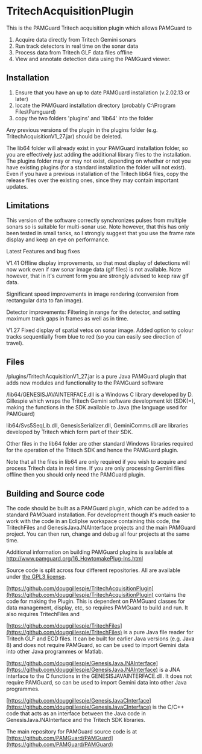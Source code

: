 # TritechAcquisitionPlugin

This is the PAMGuard Tritech acquisition plugin which allows PAMGuard to 
1) Acquire data directly from Tritech Gemini sonars
2) Run track detectors in real time on the sonar data
3) Process data from Tritech GLF data files offline
4) View and annotate detection data using the PAMGuard viewer. 


## Installation
1) Ensure that you have an up to date PAMGuard installation (v.2.02.13 or later)
2) locate the PAMGuard installation directory (probably C:\Program Files\Pamguard\)
3) copy the two folders 'plugins' and 'lib64' into the folder

Any previous versions of the plugin in the plugins folder (e.g. TritechAcquisitionV1_27.jar)
should be deleted. 

The lib64 folder will already exist in your PAMGuard installation folder, so you
are effectively just adding the additional library files to the installation. The 
plugins folder may or may not exist, depending on whether or not you have existing 
plugins (for a standard installation the folder will not exist). Even if you have 
a previous installation of the Tritech lib64 files, copy the release files over 
the existing ones, since they may contain important updates.  

## Limitations
This version of the software correctly synchronizes pulses from multiple sonars
so is suitable for multi-sonar use. Note however, that this has only been tested in 
small tanks, so I strongly suggest that you use the frame rate display and keep an 
eye on performance.

Latest Features and bug fixes

V1.41
Offline display improvements, so that most display of detections will now work 
even if raw sonar image data (glf files) is not available. Note however, that
in it's current form you are strongly advised to keep raw glf data. 

Significant speed improvements in image rendering (conversion from rectangular data
to fan image).

Detector improvements: Filtering in range for the detector, and setting maximum track
gaps in frames as well as in time. 

V1.27
Fixed display of spatial vetos on sonar image.
Added option to colour tracks sequentially from blue to red (so you can easily see
direction of travel).

## Files
/plugins/TritechAcquisitionV1_27.jar is a pure Java PAMGuard plugin that
adds new modules and functionality to the PAMGuard software

/lib64/GENESISJAVAINTERFACE.dll is a Windows C library developed by D. Gillespie
which wraps the Tritech Gemini software development kit (SDK(=), making the
functions in the SDK available to Java (the language used for PAMGuard)

lib64/Svs5SeqLib.dll, GenesisSerializer.dll, GeminiComms.dll are libraries developed
by Tritech which form part of their SDK. 

Other files in the lib64 folder are other standard Windows libraries required for 
the operation of the Tritech SDK and hence the PAMGuard plugin. 

Note that all the files in lib64 are only required if you wish to acquire and process
Tritech data in real time. If you are only processing Gemini files offline then you 
should only need the PAMGuard plugin. 


## Building and Source code

The code should be built as a PAMGuard plugin, which can be added to a standard PAMGuard installation. For development though it's much easier to work with the code in an Ecliplse workspace containing this code, the TritechFiles and GenesisJavaJNAInterface projects and the main PAMGuard project. You can then run, change and debug all four projects at the same time.

Additional information on building PAMGuard plugins is available at http://www.pamguard.org/16_HowtomakePlug-Ins.html

Source code is split across four different repositories. All are available under
[the GPL3 license](https://www.gnu.org/licenses/gpl-3.0.en.html).

[https://github.com/douggillespie/TritechAcquisitionPlugin](https://github.com/douggillespie/TritechAcquisitionPlugin)
contains the code for making the Plugin. This is dependent on PAMGuard classes
for data management, display, etc, so requires PAMGuard to build and run. It also 
requires TritechFiles and

[https://github.com/douggillespie/TritechFiles](https://github.com/douggillespie/TritechFiles)
is a pure Java file reader for Tritech
GLF and ECD files. It can be built for earlier Java versions (e.g. Java 8) and does
not require PAMGuard, so can be used to import Gemini data into other Java programmes
or Matlab.

[https://github.com/douggillespie/GenesisJavaJNAInterface](https://github.com/douggillespie/GenesisJavaJNAInterface)
is a JNA interface to the 
C functions in the GENESISJAVAINTERFACE.dll. It does not require PAMGuard, so can 
be used to import Gemini data into other Java programmes.

[https://github.com/douggillespie/GenesisJavaCInterface](https://github.com/douggillespie/GenesisJavaCInterface) is the C/C++ code that acts
as an interface between the Java code in GenesisJavaJNAInterface and the Tritech
SDK libraries. 

The main repository for PAMGuard source code is at 
[https://github.com/PAMGuard/PAMGuard](https://github.com/PAMGuard/PAMGuard)
